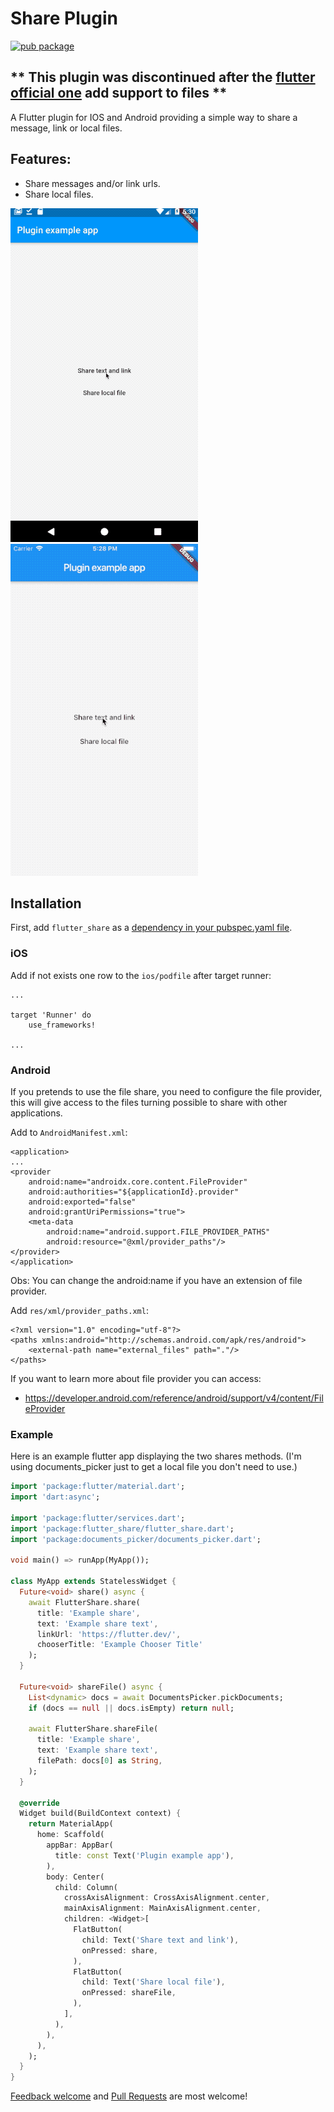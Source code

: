 # Share Plugin

[![pub package](https://img.shields.io/pub/v/flutter_share.svg)](https://pub.dartlang.org/packages/flutter_share)

## ** This plugin was discontinued after the [flutter official one](https://pub.dev/packages/share) add support to files **

A Flutter plugin for IOS and Android providing a simple way to share a message, link or local files.

## Features:

* Share messages and/or link urls.
* Share local files.

![android](assets/gifs/flutter_share_android.gif) &nbsp; &nbsp; &nbsp; &nbsp; ![ios](assets/gifs/flutter_share_ios.gif)

## Installation

First, add `flutter_share` as a [dependency in your pubspec.yaml file](https://flutter.io/using-packages/).

### iOS

Add if not exists one row to the `ios/podfile` after target runner:

```
...

target 'Runner' do
    use_frameworks!

...
```

### Android

If you pretends to use the file share, you need to configure the file provider, this will give access to the files turning possible to share with other applications.

Add to `AndroidManifest.xml`:

```
<application>
...
<provider
    android:name="androidx.core.content.FileProvider"
    android:authorities="${applicationId}.provider"
    android:exported="false"
    android:grantUriPermissions="true">
    <meta-data
        android:name="android.support.FILE_PROVIDER_PATHS"
        android:resource="@xml/provider_paths"/>
</provider>
</application>
```
Obs: You can change the android:name if you have an extension of file provider.

Add `res/xml/provider_paths.xml`:

```
<?xml version="1.0" encoding="utf-8"?>
<paths xmlns:android="http://schemas.android.com/apk/res/android">
    <external-path name="external_files" path="."/>
</paths>
```

If you want to learn more about file provider you can access: 

  - https://developer.android.com/reference/android/support/v4/content/FileProvider 

### Example

Here is an example flutter app displaying the two shares methods. (I'm using documents_picker just to get a local file you don't need to use.)

```dart
import 'package:flutter/material.dart';
import 'dart:async';

import 'package:flutter/services.dart';
import 'package:flutter_share/flutter_share.dart';
import 'package:documents_picker/documents_picker.dart';

void main() => runApp(MyApp());

class MyApp extends StatelessWidget {
  Future<void> share() async {
    await FlutterShare.share(
      title: 'Example share',
      text: 'Example share text',
      linkUrl: 'https://flutter.dev/',
      chooserTitle: 'Example Chooser Title'
    );
  }

  Future<void> shareFile() async {
    List<dynamic> docs = await DocumentsPicker.pickDocuments;
    if (docs == null || docs.isEmpty) return null;

    await FlutterShare.shareFile(
      title: 'Example share',
      text: 'Example share text',
      filePath: docs[0] as String,
    );
  }

  @override
  Widget build(BuildContext context) {
    return MaterialApp(
      home: Scaffold(
        appBar: AppBar(
          title: const Text('Plugin example app'),
        ),
        body: Center(
          child: Column(
            crossAxisAlignment: CrossAxisAlignment.center,
            mainAxisAlignment: MainAxisAlignment.center,
            children: <Widget>[
              FlatButton(
                child: Text('Share text and link'),
                onPressed: share,
              ),
              FlatButton(
                child: Text('Share local file'),
                onPressed: shareFile,
              ),
            ],
          ),
        ),
      ),
    );
  }
}
```

[Feedback welcome](https://github.com/lubritto/flutter_share/issues) and
[Pull Requests](https://github.com/lubritto/flutter_share/pulls) are most welcome!
